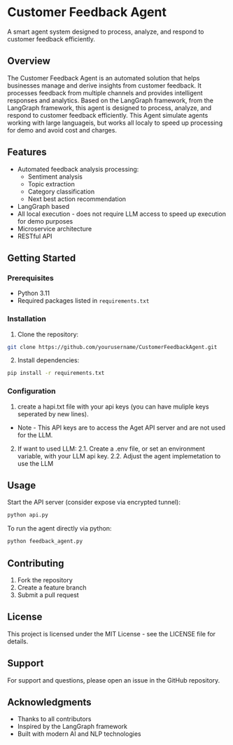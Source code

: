 # Customer Feedback Agent

A smart agent system designed to process, analyze, and respond to customer feedback efficiently.

## Overview

The Customer Feedback Agent is an automated solution that helps businesses manage and derive insights from customer feedback. It processes feedback from multiple channels and provides intelligent responses and analytics.
Based on the LangGraph framework, from the LangGraph framework, this agent is designed to process, analyze, and respond to customer feedback efficiently.
This Agent simulate agents working with large languageis, but works all localy to speed up processing for demo and avoid cost and charges.

## Features

- Automated feedback analysis processing: 
    - Sentiment analysis
    - Topic extraction
    - Category classification
    - Next best action recommendation
- LangGraph based
- All local execution - does not require LLM access to speed up execution for demo purposes
- Microservice architecture
- RESTful API

## Getting Started

### Prerequisites

- Python 3.11
- Required packages listed in `requirements.txt`

### Installation

1. Clone the repository:
```bash
git clone https://github.com/yourusername/CustomerFeedbackAgent.git
```
2. Install dependencies:
```bash
pip install -r requirements.txt
```

### Configuration

1. create a hapi.txt file with your api keys (you can have muliple keys seperated by new lines). 
  - Note - This API keys are to access the Aget API server and are not used for the LLM.
2. If want to used LLM:
  2.1. Create a .env file, or set an environment variable, with your LLM api key.
  2.2. Adjust the agent implemetation to use the LLM

## Usage

Start the API server (consider expose via encrypted tunnel):
```bash
python api.py
```

To run the agent directly via python:
```bash
python feedback_agent.py
```

## Contributing

1. Fork the repository
2. Create a feature branch
3. Submit a pull request

## License

This project is licensed under the MIT License - see the LICENSE file for details.

## Support

For support and questions, please open an issue in the GitHub repository.

## Acknowledgments

- Thanks to all contributors
- Inspired by the LangGraph framework
- Built with modern AI and NLP technologies
